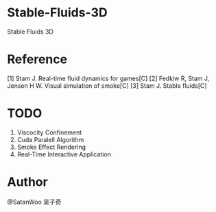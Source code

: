 Stable-Fluids-3D
================

Stable Fluids 3D

Reference
================
[1] Stam J. Real-time fluid dynamics for games[C]
[2] Fedkiw R, Stam J, Jensen H W. Visual simulation of smoke[C]
[3] Stam J. Stable fluids[C]

TODO
================
1. Viscocity Confinement
2. Cuda Paralell Algorithm
3. Smoke Effect Rendering
4. Real-Time Interactive Application

Author
================
@SatanWoo 吴子奇

